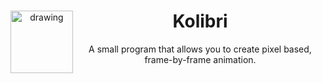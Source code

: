 <div align="center">
<img align="left" src="https://user-images.githubusercontent.com/50629201/102845062-ff646d00-440c-11eb-8894-c9120c75b0ed.png" alt="drawing" width="100"/>


# Kolibri 


A small program that allows you to create pixel based, frame-by-frame animation.
</div>
